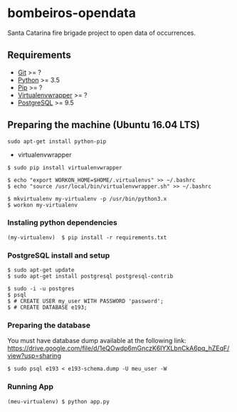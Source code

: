 # bombeiros-opendata
Santa Catarina fire brigade project to open data of occurrences.

## Requirements

* [Git](http://git-scm.com/) >= ?
* [Python](https://www.python.org/) >= 3.5
* [Pip](http://www.pip-installer.org/en/latest/) >= ?
* [Virtualenvwrapper](http://virtualenvwrapper.readthedocs.org/en/latest/) >= ?
* [PostgreSQL](http://www.postgresql.org/) >= 9.5

## Preparing the machine (Ubuntu 16.04 LTS)

 `sudo apt-get install python-pip`

* virtualenvwrapper

```
$ sudo pip install virtualenvwrapper

$ echo "export WORKON_HOME=$HOME/.virtualenvs" >> ~/.bashrc
$ echo "source /usr/local/bin/virtualenvwrapper.sh" >> ~/.bashrc

$ mkvirtualenv my-virtualenv -p /usr/bin/python3.x
$ workon my-virtualenv
```
### Instaling python dependencies

`(my-virtualenv)  $ pip install -r requirements.txt`

### PostgreSQL install and setup

```
$ sudo apt-get update
$ sudo apt-get install postgresql postgresql-contrib
```

```
$ sudo -i -u postgres
$ psql
$ # CREATE USER my_user WITH PASSWORD 'password';
$ # CREATE DATABASE e193;
```
### Preparing the database

You must have database dump available at the following link: https://drive.google.com/file/d/1eQOwdp6mGnczK6IYXLbnCkA6pq_hZEqF/view?usp=sharing

`$ sudo psql e193 < e193-schema.dump -U meu_user -W`

### Running App

`(meu-virtualenv) $ python app.py`
